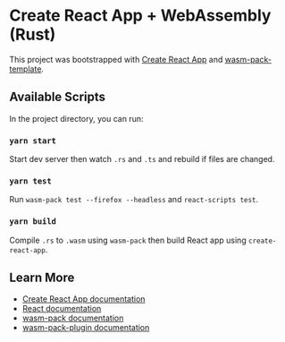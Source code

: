 # Create React App + WebAssembly (Rust)

This project was bootstrapped with [Create React App](https://github.com/facebook/create-react-app) and [wasm-pack-template](https://github.com/rustwasm/wasm-pack-template).

## Available Scripts

In the project directory, you can run:

### `yarn start`

Start dev server then watch `.rs` and `.ts` and rebuild if files are changed.

### `yarn test`

Run `wasm-pack test --firefox --headless` and `react-scripts test`.

### `yarn build`

Compile `.rs` to `.wasm` using `wasm-pack` then build React app using `create-react-app`.

## Learn More

- [Create React App documentation](https://facebook.github.io/create-react-app/docs/getting-started)
- [React documentation](https://reactjs.org/)
- [wasm-pack documentation](https://rustwasm.github.io/docs/wasm-pack/)
- [wasm-pack-plugin documentation](https://github.com/wasm-tool/wasm-pack-plugin)

